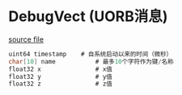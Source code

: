 # DebugVect (UORB消息)

[source file](https://github.com/PX4/PX4-Autopilot/blob/main/msg/DebugVect.msg)

```c
uint64 timestamp	# 自系统启动以来的时间（微秒）
char[10] name           # 最多10个字符作为键/名称
float32 x               # x值
float32 y               # y值
float32 z               # z值

```